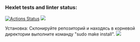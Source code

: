 ### Hexlet tests and linter status:
[![Actions Status](https://github.com/Ledchig/frontend-project-44/workflows/hexlet-check/badge.svg)](https://github.com/Ledchig/frontend-project-44/actions)
<a href="https://codeclimate.com/github/Ledchig/frontend-project-44/maintainability"><img src="https://api.codeclimate.com/v1/badges/ed894a25872a99c47af4/maintainability" /></a>

Установка:
Склонируйте репозиторий и находясь в корневой директории выполните команду "sudo make install".
<a href="https://asciinema.org/a/IYTpFJo9QMPJUgUO7NugWQ3vd" target="_blank"><img src="https://asciinema.org/a/IYTpFJo9QMPJUgUO7NugWQ3vd.svg" /></a>
